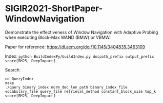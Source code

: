 # SIGIR2021-ShortPaper-WindowNavigation

Demonstrate the effectiveness of Window Navigation with Adaptive Probing when executing Block-Max WAND (BMW) or VBMW.

Paper for reference: https://dl.acm.org/doi/10.1145/3404835.3463109

Index:
```python BuildIndexPy/buildIndex.py docpath_prefix output_prefix score[BM25, DeepImpact]```

Search:
```
cd QueryIndex
make
./query_binary_index norm_doc_len_path binary_index_file vocabulary_file query_file retrieval_method constant_block_size top_k score[BM25, DeepImpact]
```
